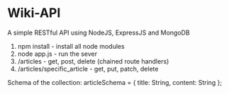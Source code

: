 # Wiki-API

A simple RESTful API using NodeJS, ExpressJS and MongoDB

1) npm install - install all node modules
2) node app.js - run the sever 
3) /articles - get, post, delete (chained route handlers)
4) /articles/specific_article - get, put, patch, delete

Schema of the collection:
articleSchema = {
title: String,
content: String
};
